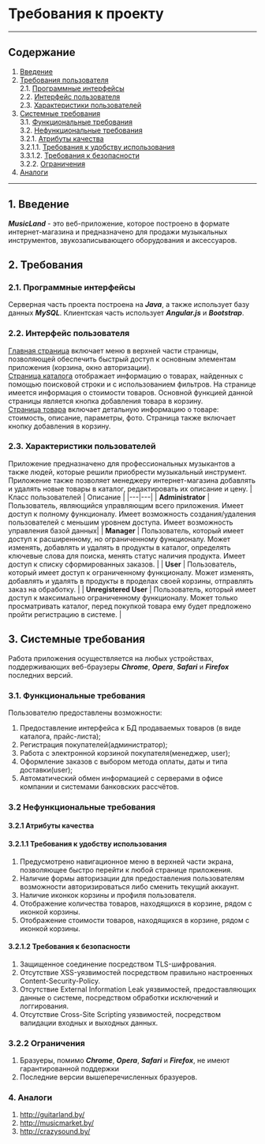 
# Требования к проекту 
___
## Содержание
1. [Введение](#1)
1. [Требования пользователя](#2)  
    2.1. [Программные интерфейсы](#2.1)  
    2.2. [Интерфейс пользователя](#2.2)  
    2.3. [Характеристики пользователей](#2.3)
1. [Системные требования](#3)  
    3.1. [Функциональные требования](#3.1)  
    3.2. [Нефункциональные требования](#3.2)  
        3.2.1. [Атрибуты качества](#3.2.1)  
            3.2.1.1. [Требования к удобству использования](#3.2.1.1)   
            3.3.1.2. [Требования к безопасности](#3.2.1.2)  
        3.2.2. [Ограничения](#3.2.2)  
 1. [Аналоги](#4)
--- 
## 1. Введение <a name="1"></a>
***MusicLand*** - это веб-приложение, которое построено в формате интернет-магазина и предназначено для продажи музыкальных инструментов, звукозаписывающего оборудования и аксессуаров.

## 2. Требования <a name="2"></a>
### 2.1. Программные интерфейсы <a name="2.1"></a>
Серверная часть проекта построена на ***Java***, а также использует базу данных ***MySQL***. Клиентская часть использует ***Angular.js*** и ***Bootstrap***.

### 2.2. Интерфейс пользователя <a name="2.2"></a>
[Главная страница](https://github.com/R3g3m/TRTPO/blob/master/Mockups/main.png) включает меню в верхней части страницы, позволяющей обеспечить быстрый доступ к основным элементам приложения (корзина, окно авторизации).   
[Страница каталога](https://github.com/R3g3m/TRTPO/blob/master/Mockups/catalog.png) отображает информацию о товарах, найденных с помощью поисковой строки и с использованием фильтров. На странице имеется информация о стоимости товаров. Основной функцией данной страницы является кнопка добавления товара в корзину.  
[Страница товара](https://github.com/R3g3m/TRTPO/blob/master/Mockups/item.png) включает детальную информацию о товаре: стоимость, описание, параметры, фото. Страница также включает кнопку добавления в корзину.
### 2.3. Характеристики пользователей <a name="2.3"></a>
Приложение предназначено для профессиональных музыкантов а также людей, которые решили приобрести музыкальный инструмент. Приложение также позволяет менеджеру интернет-магазина добавлять и удалять новые товары в каталог, редактировать их описание и цену.
| Класс пользователей | Описание |
|---|---|
| **Administrator** | Пользователь, являющийся управляющим всего приложения. Имеет доступ к полному функционалу. Имеет возможность создания/удаления пользователей с меньшим уровнем доступа. Имеет возможность управления базой данных|
| **Manager** | Пользователь, который имеет доступ к расширенному, но ограниченному функционалу. Может изменять, добавлять и удалять в продукты в каталог, определять ключевые слова для поиска, менять статус наличия продукта. Имеет доступ к списку сформированных заказов. |
| **User** | Пользователь, который имеет доступ к ограниченному функционалу. Может изменять, добавлять и удалять в продукты в проделах своей корзины, отправлять заказ на обработку. |
| **Unregistered User** | Пользователь, который имеет доступ к максимально ограниченному функционалу. Может только просматривать каталог, перед покупкой товара ему будет предложено пройти регистрацию в системе.  |

## 3. Системные требования <a name="3"></a>
Работа приложения осуществляется на любых устройствах, поддерживающих веб-браузеры ***Chrome***, ***Opera***, ***Safari*** и ***Firefox*** последних версий.

### 3.1. Функциональные требования <a name="3.1"></a>
Пользователю предоставлены возможности:
1. Предоставление интерфейса к БД продаваемых товаров (в виде каталога, прайс-листа);
2. Регистрация покупателей(администратор);
3. Работа с электронной корзиной покупателя(менеджер, user);
4. Оформление заказов с выбором метода оплаты, даты и типа доставки(user);
5. Автоматический обмен информацией с серверами в офисе компании и системами банковских рассчётов.

### 3.2 Нефункциональные требования <a name="3.2"></a>

#### 3.2.1 Атрибуты качества <a name="3.2.1"></a>

#### 3.2.1.1 Требования к удобству использования <a name="3.2.1.1"></a>
1. Предусмотрено навигационное меню в верхней части экрана, позволяющее быстро перейти к любой странице приложения.
2. Наличие формы авторизации для предоставления пользователям возможности авторизироваться либо сменить текущий аккаунт.
3. Наличие иконкок корзины и профиля пользователя.
4. Отображение количества товаров, находящихся в корзине, рядом с иконкой корзины.
5. Отображение стоимости товаров, находящихся в корзине, рядом с иконкой корзины.

#### 3.2.1.2 Требования к безопасности <a name="3.2.1.2"></a>
1. Защищенное соединение посредством TLS-шифрования.
1. Отсутствие XSS-уязвимостей посредством правильно настроенных Content-Security-Policy.
1. Отсутствие External Information Leak уязвимостей, предоставляющих данные о системе, посредством обработки исключений и логгирования.
1. Отсутствие Cross-Site Scripting уязвимостей, посредством валидации входных и выходных данных.

### 3.2.2 Ограничения <a name="3.2.2"></a>
1. Бразуеры, помимо ***Chrome***, ***Opera***, ***Safari*** и ***Firefox***, не имеют гарантированной поддержки
2. Последние версии вышеперечисленных бразуеров.

### 4. Аналоги <a name="4"></a>
1. http://guitarland.by/
2. http://musicmarket.by/
3. http://crazysound.by/
